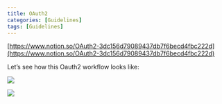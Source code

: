 ```yaml
---
title: OAuth2
categories: [Guidelines]
tags: [Guidelines]
---
```


[https://www.notion.so/OAuth2-3dc156d79089437db7f6becd4fbc222d](https://www.notion.so/OAuth2-3dc156d79089437db7f6becd4fbc222d)


Let’s see how this Oauth2 workflow looks like:


![](https://prod-files-secure.s3.us-west-2.amazonaws.com/9960fb2a-b75e-4bea-a8f9-b00925db1215/3bce41e0-99e8-4ebd-9701-e2bc9cbb79a2/Untitled.png?X-Amz-Algorithm=AWS4-HMAC-SHA256&X-Amz-Content-Sha256=UNSIGNED-PAYLOAD&X-Amz-Credential=ASIAZI2LB4667WJ6ES57%2F20250308%2Fus-west-2%2Fs3%2Faws4_request&X-Amz-Date=20250308T201706Z&X-Amz-Expires=3600&X-Amz-Security-Token=IQoJb3JpZ2luX2VjEBoaCXVzLXdlc3QtMiJHMEUCIFMDS8sQ8Byc17o%2FN1qcHwGDllxEXa7Ox8Pjbg%2FdBeFoAiEAsZgMb0Z1u3IZxSzHkZLgRVocKHNOlyMcduVD9GsMNLsq%2FwMIYxAAGgw2Mzc0MjMxODM4MDUiDHhTKsyL3In0UmneAyrcAxadSVGKyCYT1KraxsrsQKCL%2Fq%2FugZVL3M%2BZjquS6%2BoAwxfAGj9pM3CF9wZClf68%2FND8EeDkT8VA2fPM5Imbs3oydCIZL4po9k5kXbsvqERXlbx9mZwIKHippAVX%2BPGaWvhqr8RjcusJ0m5KVSu7QyQqJm8fokemXyMFejsuA3X6spdJa%2BXqKLjfQqUU3gG6KPHE%2B1TiK2NQ8hxV3%2FO0ARE3KRKmtZGYadNNVXdRlGA%2Fzxsgz8FWPsim%2F3NRGxlxVAF0ogu%2BUvx4BVHE%2FllcIjl0fdCOtQR5OUz0w13s%2FInxf504X4WAH2ZHpgixeVFIXDD95vkGRnOnsZVCit%2Fg%2B5KAHWPx9EOdge7viRrJsTcpUqxyFlJVsSS8ugFIq3Y9ODRHvCAdPG34t33fa49NqwwNyVCFT9lhGK58Yel%2FLN8DutL3vHhJgQl5buhmf1p5TT8xhCPuwxBlefsm3iOhhTUoO5CEBQ6vxvkMXHRktt3dvXhacQIhXvtRzamoW2Ubj3DNatEnIRGjDhA5PGNmJWI5Bxz97eRxVTNwk%2FS7ndhY%2FJAKnDaDKEPqHyKGw4SXWK257vjNOm3NTXso0Z0uHsNHip9KLDjdKyP3KAR52%2F2c7JG%2FPu32Lkj56auTMIuDsr4GOqUBvzkVzjnHHySYC2OCAveELOVdWGQx3bxMq79dHFTcQCNL7BRo0QR5VFSuypOAPTWwOgG866q9g6iATE%2FX1RCrowvmuLVA5SNz2f4m6ANGXSMstCW0Nn8XDBw3iqZzHAVQFPSBvVm2TW7zj%2FdA3%2FfnrdvTR%2FZg56uVq8R8v9jatXrTg1wCsO6E1QqNqdBbCqaEJwf0p88V54%2BQpCKip8G%2Fy7k4uZHi&X-Amz-Signature=8c7fc17b6f64c97dbd33a681b95b3a391dcddff354154be994f865597df1d64b&X-Amz-SignedHeaders=host&x-id=GetObject)


![](https://prod-files-secure.s3.us-west-2.amazonaws.com/9960fb2a-b75e-4bea-a8f9-b00925db1215/27d32b66-de43-41de-80f7-7edb81d1190f/Untitled.png?X-Amz-Algorithm=AWS4-HMAC-SHA256&X-Amz-Content-Sha256=UNSIGNED-PAYLOAD&X-Amz-Credential=ASIAZI2LB4667WJ6ES57%2F20250308%2Fus-west-2%2Fs3%2Faws4_request&X-Amz-Date=20250308T201706Z&X-Amz-Expires=3600&X-Amz-Security-Token=IQoJb3JpZ2luX2VjEBoaCXVzLXdlc3QtMiJHMEUCIFMDS8sQ8Byc17o%2FN1qcHwGDllxEXa7Ox8Pjbg%2FdBeFoAiEAsZgMb0Z1u3IZxSzHkZLgRVocKHNOlyMcduVD9GsMNLsq%2FwMIYxAAGgw2Mzc0MjMxODM4MDUiDHhTKsyL3In0UmneAyrcAxadSVGKyCYT1KraxsrsQKCL%2Fq%2FugZVL3M%2BZjquS6%2BoAwxfAGj9pM3CF9wZClf68%2FND8EeDkT8VA2fPM5Imbs3oydCIZL4po9k5kXbsvqERXlbx9mZwIKHippAVX%2BPGaWvhqr8RjcusJ0m5KVSu7QyQqJm8fokemXyMFejsuA3X6spdJa%2BXqKLjfQqUU3gG6KPHE%2B1TiK2NQ8hxV3%2FO0ARE3KRKmtZGYadNNVXdRlGA%2Fzxsgz8FWPsim%2F3NRGxlxVAF0ogu%2BUvx4BVHE%2FllcIjl0fdCOtQR5OUz0w13s%2FInxf504X4WAH2ZHpgixeVFIXDD95vkGRnOnsZVCit%2Fg%2B5KAHWPx9EOdge7viRrJsTcpUqxyFlJVsSS8ugFIq3Y9ODRHvCAdPG34t33fa49NqwwNyVCFT9lhGK58Yel%2FLN8DutL3vHhJgQl5buhmf1p5TT8xhCPuwxBlefsm3iOhhTUoO5CEBQ6vxvkMXHRktt3dvXhacQIhXvtRzamoW2Ubj3DNatEnIRGjDhA5PGNmJWI5Bxz97eRxVTNwk%2FS7ndhY%2FJAKnDaDKEPqHyKGw4SXWK257vjNOm3NTXso0Z0uHsNHip9KLDjdKyP3KAR52%2F2c7JG%2FPu32Lkj56auTMIuDsr4GOqUBvzkVzjnHHySYC2OCAveELOVdWGQx3bxMq79dHFTcQCNL7BRo0QR5VFSuypOAPTWwOgG866q9g6iATE%2FX1RCrowvmuLVA5SNz2f4m6ANGXSMstCW0Nn8XDBw3iqZzHAVQFPSBvVm2TW7zj%2FdA3%2FfnrdvTR%2FZg56uVq8R8v9jatXrTg1wCsO6E1QqNqdBbCqaEJwf0p88V54%2BQpCKip8G%2Fy7k4uZHi&X-Amz-Signature=e7cece6606b702deb5cf87cec8debeb0ff559b9015e4b909101f5a59ff6d2bdf&X-Amz-SignedHeaders=host&x-id=GetObject)

